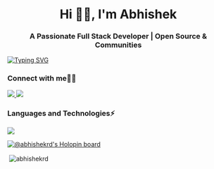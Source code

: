 <h1 align="center">Hi 👨‍💻, I'm Abhishek</h1>
<h3 align="center">A Passionate Full Stack Developer | Open Source & Communities</h3>

[![Typing SVG](https://readme-typing-svg.demolab.com?font=Roboto+Mono&size=30&duration=4000&pause=1000&color=F79200&center=true&width=1000&height=60&lines=FullStack+Developer%F0%9F%91%A8%E2%80%8D%F0%9F%92%BB;MERN+Stack%E2%9A%A1;Open+Source%F0%9F%92%9A)](https://git.io/typing-svg)
 
<h3 align="left">Connect with me👨‍💻</h3>
<p align="left">
 <a href="https://www.linkedin.com/in/abhishek-dhanke/">
    <img src="https://skillicons.dev/icons?i=linkedin" />
  </a>
 <a href="https://twitter.com/dhankeabhishek">
    <img src="https://skillicons.dev/icons?i=twitter" />
  </a>
<!-- <a href="https://hashnode.com/@abhishekrd" target="blank"><img src="https://fontawesome.com/icons/hashnode?f=brands&s=solid&pc=%23478bff"></a> -->
</p>

<h3 align="left">Languages and Technologies⚡</h3>
<p>
    <img src="https://skillicons.dev/icons?i=c,cpp,git,bootstrap,html,css,js,tailwind,next,react,firebase,docker,redux,express,nodejs,mongodb,postman,vite,netlify,vercel" />
</p>

[![@abhishekrd's Holopin board](https://holopin.me/abhishekrd)](https://holopin.io/@abhishekrd)

<p>&nbsp;<img align="center" src="https://github-readme-stats.vercel.app/api?username=abhishekrd&show_icons=true&theme=dracula&title_color=ffa742&text_color=#2b7cff&bg_color=#001536&hide_border=true&count_private=true&locale=en" alt="abhishekrd" /></p>



